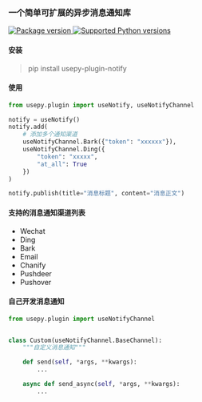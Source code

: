 ### 一个简单可扩展的异步消息通知库

<a href="https://pypi.org/project/ml-simple-notify" target="_blank">
    <img src="https://img.shields.io/pypi/v/ml-simple-notify.svg" alt="Package version">
</a>

<a href="https://pypi.org/project/ml-simple-notify" target="_blank">
    <img src="https://img.shields.io/pypi/pyversions/ml-simple-notify.svg" alt="Supported Python versions">
</a>

#### 安装

> pip install usepy-plugin-notify

#### 使用

```python
from usepy.plugin import useNotify, useNotifyChannel

notify = useNotify()
notify.add(
    # 添加多个通知渠道
    useNotifyChannel.Bark({"token": "xxxxxx"}),
    useNotifyChannel.Ding({
        "token": "xxxxx",
        "at_all": True
    })
)

notify.publish(title="消息标题", content="消息正文")

```

#### 支持的消息通知渠道列表

- Wechat
- Ding
- Bark
- Email
- Chanify
- Pushdeer
- Pushover

#### 自己开发消息通知

```python
from usepy.plugin import useNotifyChannel


class Custom(useNotifyChannel.BaseChannel):
    """自定义消息通知"""

    def send(self, *args, **kwargs):
        ...

    async def send_async(self, *args, **kwargs):
        ...
```
